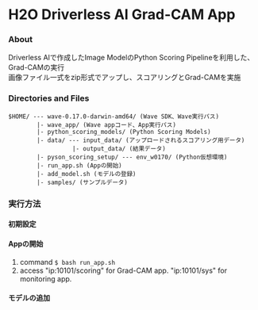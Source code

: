 # H2O Driverless AI Grad-CAM App

### About
Driverless AIで作成したImage ModelのPython Scoring Pipelineを利用した、Grad-CAMの実行  
画像ファイル一式をzip形式でアップし、スコアリングとGrad-CAMを実施

### Directories and Files
```
$HOME/ --- wave-0.17.0-darwin-amd64/ (Wave SDK、Wave実行パス)
        |- wave_app/ (Wave appコード、App実行パス)
        |- python_scoring_models/ (Python Scoring Models)
        |- data/ --- input_data/ (アップロードされるスコアリング用データ)
                  |- output_data/ (結果データ)
        |- pyson_scoring_setup/ --- env_w0170/ (Python仮想環境)
        |- run_app.sh (Appの開始)
        |- add_model.sh (モデルの登録)
        |- samples/ (サンプルデータ)
```

### 実行方法

#### 初期設定

#### Appの開始
1. command `$ bash run_app.sh`
2. access "ip:10101/scoring" for Grad-CAM app. "ip:10101/sys" for monitoring app.

#### モデルの追加
